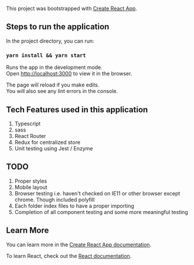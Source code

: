 This project was bootstrapped with [Create React App](https://github.com/facebook/create-react-app).

## Steps to run the application

In the project directory, you can run:

### `yarn install && yarn start`

Runs the app in the development mode.<br>
Open [http://localhost:3000](http://localhost:3000) to view it in the browser.

The page will reload if you make edits.<br>
You will also see any lint errors in the console.

## Tech Features used in this application
1) Typescript 
2) sass
3) React Router
4) Redux for centralized store
5) Unit testing using Jest / Enzyme


## TODO

1) Proper styles
2) Mobile layout 
3) Browser testing i.e. haven't checked on IE11 or other browser except chrome. Though included polyfill
4) Each folder index files to have a proper importing
5) Completion of all component testing and some more meaningful testing

## Learn More

You can learn more in the [Create React App documentation](https://facebook.github.io/create-react-app/docs/getting-started).

To learn React, check out the [React documentation](https://reactjs.org/).

